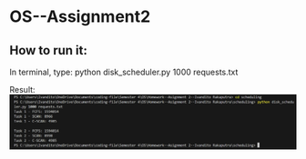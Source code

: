 # OS--Assignment2

## How to run it:

In terminal, type: python disk_scheduler.py 1000 requests.txt

Result: ![Description of Image](image.png)



